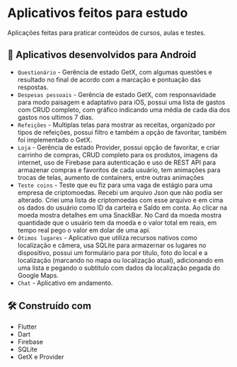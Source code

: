# Aplicativos feitos para estudo

Aplicações feitas para praticar conteúdos de cursos, aulas e testes.

## 📱 Aplicativos desenvolvidos para Android

- `Questionário` - Gerência de estado GetX, com algumas questões e resultado no final de acordo com a marcação e pontuação das respostas.
- `Despesas pessoais` - Gerência de estado GetX, com responsavidade para modo paisagem e adaptativo para iOS, possui uma lista de gastos com CRUD completo, com gráfico indicando uma média de cada dia dos gastos nos ultimos 7 dias.
- `Refeições` - Multiplas telas para mostrar as receitas, organizado por tipos de refeições, possui filtro e também a opção de favoritar, também foi implementado o GetX.
- `Loja` - Gerência de estado Provider, possui opção de favoritar, e criar carrinho de compras, CRUD completo para os produtos, imagens da internet, uso de Firebase para autenticação e uso de REST API para armazenar compras e favoritos de cada usuário, tem animações para trocas de telas, aumento de containers, entre outras animações
- `Teste coins` - Teste que eu fiz para uma vaga de estágio para uma empresa de criptomoedas. Recebi um arquivo Json que não podia ser alterado. Criei uma lista de criptomoedas com esse arquivo e em cima os dados do usuário como ID da carteira e Saldo em conta. Ao clicar na moeda mostra detalhes em uma SnackBar. No Card da moeda mostra quantidade que o usuário tem da moeda e o valor total em reais, em tempo real pego o valor em dolar de uma api.
- `Ótimos lugares` - Aplicativo que utiliza recursos nativos como localização e câmera, usa SQLite para armazernar os lugares no dispositivo, possui um formulário para por titulo, foto do local e a localização (marcando no mapa ou localização atual), adicionando em uma lista e pegando o subtitulo com dados da localização pegada do Google Maps.
- `Chat` - Aplicativo em andamento.

## 🛠️ Construído com

- Flutter
- Dart
- Firebase
- SQLite
- GetX e Provider
